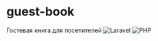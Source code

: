 # guest-book
Гостевая книга для посетителей
![Laravel](https://img.shields.io/badge/-Laravel-000?&logo=Laravel)
![PHP](https://img.shields.io/badge/-PHP-000?&logo=PHP)
